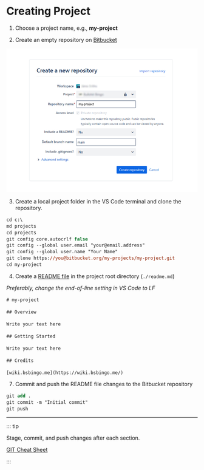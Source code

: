 # Creating Project

1. Choose a project name, e.g., **my-project**

2. Create an empty repository on [Bitbucket](https://bitbucket.org/)

![Create a repository in Bitbucket](./create-project.png)

3. Create a local project folder in the VS Code terminal and clone the repository.

```ps
cd c:\
md projects
cd projects
git config core.autocrlf false
git config --global user.email "your@email.address"
git config --global user.name "Your Name"
git clone https://you@bitbucket.org/my-projects/my-project.git
cd my-project
```

4. Create a [README file](https://www.geeksforgeeks.org/what-is-readme-md-file/) in the project root directory (`./readme.md`)

_Preferably, change the end-of-line setting in VS Code to LF_

```md{5,9}
# my-project

## Overview

Write your text here

## Getting Started

Write your text here

## Credits

[wiki.bsbingo.me](https://wiki.bsbingo.me/)
```

7. Commit and push the README file changes to the Bitbucket repository

```ps
git add .
git commit -m "Initial commit"
git push
```

---

::: tip

Stage, commit, and push changes after each section.

[GIT Cheat Sheet](https://i.redd.it/8341g68g1v7y.png)

:::
